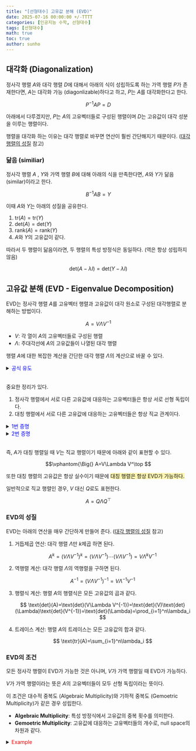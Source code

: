 ```yaml
---
title: "[선형대수] 고유값 분해 (EVD)"
date: 2025-07-16 00:00:00 +/-TTTT
categories: [인공지능 수학, 선형대수]
tags: [선형대수]
math: true
toc: true
author: sunho
---
```


## 대각화 (Diagonalization)

정사각 행렬 $A$와 대각 행렬 $D$에 대해서 아래의 식이 성립하도록 하는 가역 행렬 $P$가 존재한다면, $A$는 대각화 가능 (diagonlizable)하다고 하고, $P$는 $A$를 대각화한다고 한다. 

$$
P^{-1}AP=D
$$

아래에서 다루겠지만, $P$는 $A$의 고유벡터들로 구성된 행렬이며 $D$는 고유값이 대각 성분을 이루는 행렬이다.

행렬을 대각화 하는 이유는 대각 행렬로 바꾸면 연산이 훨씬 간단해지기 때문이다. ([대각 행렬의 성질](https://suniverse77.github.io/posts/Matrix/#%EB%8C%80%EA%B0%81-%ED%96%89%EB%A0%AC%EC%9D%98-%EC%84%B1%EC%A7%88) 참고)

### 닮음 (similiar)

정사각 행렬 $A$ , $Y$와 가역 행렬 $B$에 대해 아래의 식을 만족한다면, $A$와 $Y$가 닮음 (similar)이라고 한다.

$$
B^{-1}AB=Y
$$

이때 $A$와 $Y$는 아래의 성질을 공유한다.

1. $\text{tr}(A)=\text{tr}(Y)$
2. $\text{det}(A)=\text{det}(Y)$
3. $\text{rank}(A)=\text{rank}(Y)$
4. $A$와 $Y$의 고유값이 같다.

따라서 두 행렬이 닮음이라면, 두 행렬의 특성 방정식은 동일하다. (역은 항상 성립하지 않음)

$$
\text{det}(A-\lambda I)=\text{det}(Y-\lambda I)
$$

## 고유값 분해 (EVD - Eigenvalue Decomposition)

EVD는 정사각 행렬 $A$를 고유벡터 행렬과 고유값이 대각 원소로 구성된 대각행렬로 분해하는 방법이다.

$$
A=V\Lambda V^{-1}
$$

- $V$: 각 열이 $A$의 고유벡터들로 구성된 행렬
- $\Lambda$: 주대각선에 $A$의 고유값들이 나열된 대각 행렬

행렬 $A$에 대한 복잡한 계산을 간단한 대각 행렬 $\Lambda$의 계산으로 바꿀 수 있다.

<details>
<summary><font color='#0000FF'>공식 유도</font></summary>
<div markdown="1">

$$
A\mathbf{v}_1=\lambda_1\mathbf{v}_1~,~\cdots~,~A\mathbf{v}_n=\lambda_n\mathbf{v}_n
$$

행렬 $A$가 여러 개의 고유값과 고유벡터를 가진다면 아래와 같이 표현할 수 있다.

$$
A
\begin{bmatrix}|&|&&|\\\mathbf{v}_1&\mathbf{v}_2&\cdots&\mathbf{v}_n\\|&|&&|\end{bmatrix}=
\begin{bmatrix}|&|&&|\\\mathbf{v}_1&\mathbf{v}_2&\cdots&\mathbf{v}_n\\|&|&&|\end{bmatrix}
\begin{bmatrix}\lambda_1&0&\cdots&0\\0&\lambda_2&\cdots&0\\\vdots&\vdots&\ddots&0\\0&0&0&\lambda_n\end{bmatrix}
$$

이를 행렬로 표현하면 아래와 같다.

$$
AV=V\Lambda
$$

모든 고유벡터들이 선형 독립이라면, $V$는 역행렬이 존재하기 때문에 아래의 식이 성립한다.

$$
A=V\Lambda V^{-1}
$$

---

</div>
</details>
<br>

중요한 정리가 있다.

1. 정사각 행렬에서 서로 다른 고유값에 대응하는 고유벡터들은 항상 서로 선형 독립이다.
2. 대칭 행렬에서 서로 다른 고유값에 대응하는 고유벡터들은 항상 직교 관계이다.

<details>
<summary><font color='#0000FF'>1번 증명</font></summary>
<div markdown="1">

서로 다른 고유값 $\lambda_1$ , $\lambda_2$에 대응되는 고유벡터 $\mathbf{v}_1$ , $\mathbf{v}_2$가 선형 종속이라고 가정하자.

선형 종속이기 때문에 아래와 같이 표현할 수 있고, 고유벡터는 영벡터가 아니므로 $c\neq0$이다. 

$$
\mathbf{v}_1=c\mathbf{v}_2
$$

양변에 행렬 $A$를 곱해 정리한다.

$$
A\mathbf{v}_1=A(c\mathbf{v}_2)=c(A\mathbf{v}_1)
$$

$\mathbf{v}_1=c\mathbf{v}_2$를 대입하여 정리한다.

$$
\lambda_1\mathbf{v}_1=c(\lambda_2\mathbf{v}_2)
~\to~\lambda_1(c\mathbf{v}_2)=c(\lambda_2\mathbf{v}_2)
$$

최종적으로 아래와 같이 정리된다.

$$
c(\lambda_1-\lambda_2)\mathbf{v}_2=0
$$

위 식이 성립하기 위해서는 $c=0$ 또는 $\lambda_1=\lambda_2$ 또는 $\mathbf{v}_2=\mathbf{0}$이어야 한다.

하지만 셋 다 성립할 수 없으므로, 서로 다른 고유값에 대응되는 고유벡터는 선형 독립임을 알 수 있다.

---

</div>
</details>

<details>
<summary><font color='#0000FF'>2번 증명</font></summary>
<div markdown="1">

$$\vphantom{\Big(}
A=V\Lambda V^{-1}~~,~~A^\top=\left(V\Lambda V^{-1}\right)^\top
$$

대칭 행렬이기 때문에 $A=A^\top$이다.

$$\vphantom{\Big(}
V\Lambda V^{-1}=\left(V\Lambda V^{-1}\right)^\top
$$

위 식을 아래와 같이 전개할 수 있다.

$$\vphantom{\Big(}
V\Lambda V^{-1}=\left(V\Lambda V^{-1}\right)^\top
=V^{-\top}\Lambda^\top V^\top=\left(V^\top\right)^{-1}\Lambda V^\top
$$

위 식의 좌변과 우변이 같으려면 아래의 식이 성립해야 한다.

$$\vphantom{\Big(}
V^{-1}=V^\top
$$

따라서 $V$는 직교 행렬이다.

---

$$\vphantom{\Big(}
\lambda_1\mathbf{v}_1\cdot\mathbf{v}_2=(\lambda_1\mathbf{v}_1)^\top\mathbf{v}_2=(A\mathbf{v}_1)^\top\mathbf{v}_2=(\mathbf{v}_1^\top A^\top)\mathbf{v}_2
$$

$$\vphantom{\Big(}
=\mathbf{v}_1^\top(A\mathbf{v}_2)=\mathbf{v}_1^\top(\lambda_2\mathbf{v}_2)=\lambda_2\mathbf{v}_1^\top\mathbf{v}_2=\lambda_2\mathbf{v}_1\cdot\mathbf{v}_2
$$

$$\vphantom{\Big(}
(\lambda_1-\lambda_2)\mathbf{v}_1\cdot\mathbf{v}_2=0
$$

$\lambda_1\neq\lambda_2$이므로, $\mathbf{v}_1\cdot\mathbf{v}_2=0$이다.

---

</div>
</details>
<br>

즉, $A$가 대칭 행렬일 때 $V$는 직교 행렬이기 때문에 아래와 같이 표현할 수 있다.

$$\vphantom{\Big(}
A=V\Lambda V^\top
$$

또한 대칭 행렬의 고유값은 항상 실수이기 때문에 <span style="background-color:#fff5b1">대칭 행렬은 항상 EVD가 가능하다.</span>

일반적으로 직교 행렬인 경우, $V$ 대신 $Q$로도 표현한다.

$$
A=Q\Lambda Q^\top
$$

### EVD의 성질

EVD는 아래의 연산을 매우 간단하게 만들어 준다. ([대각 행렬의 성질](https://suniverse77.github.io/posts/Matrix/#%EB%8C%80%EA%B0%81-%ED%96%89%EB%A0%AC%EC%9D%98-%EC%84%B1%EC%A7%88) 참고)

1. 거듭제곱 연산: 대각 행렬 $\Lambda$만 $k$제곱 하면 된다.

   $$
   A^k=(V\Lambda V^{-1})^k=(V\Lambda V^{-1})\cdots(V\Lambda V^{-1})=V\Lambda^kV^{-1}
   $$

2. 역행렬 계산: 대각 행렬 $\Lambda$의 역행렬을 구하면 된다.

   $$
   A^{-1}=(V\Lambda V^{-1})^{-1}=V\Lambda^{-1}V^{-1}
   $$

3. 행렬식 계산: 행렬 $A$의 행렬식은 모든 고유값의 곱과 같다.

   $$
   \text{det}(A)=\text{det}(V\Lambda V^{-1})=\text{det}(V)\text{det}(\Lambda)\text{det}(V^{-1})=\text{det}(\Lambda)=\prod_{i=1}^n\lambda_i
   $$

4. 트레이스 계산: 행렬 $A$의 트레이스는 모든 고유값의 합과 같다.

   $$
   \text{tr}(A)=\sum_{i=1}^n\lambda_i
   $$

### EVD의 조건

모든 정사각 행렬이 EVD가 가능한 것은 아니며, $V$가 가역 행렬일 때 EVD가 가능하다.

$V$가 가역 행렬이라는 뜻은 $A$의 고유벡터들이 모두 선형 독립이라는 뜻이다.

이 조건은 대수적 중복도 (Algebraic Multiplicity)와 기하적 중복도 (Gemoetric Multiplicity)가 같은 경우 성립한다.

- **Algebraic Multiplicity**: 특성 방정식에서 고유값의 중복 횟수를 의미한다.
- **Gemoetric Multiplicity**: 고유값에 대응하는 고유벡터들의 개수로,  null space의 차원과 같다.

<details>
<summary><font color='red'>Example</font></summary>
<div markdown="1">

$$
A=\begin{bmatrix}2&1\\0&2\end{bmatrix}
$$

---

$\lambda_1=\lambda_2=2$이므로, 2개의 중복 고유값을 가진다. → Algebraic Multiplicity = 2

해당 고유값에 대응하는 고유벡터는 1개다. → Gemoetric Multiplicity = 1

Algebraic Multiplicity $\not=$ Gemoetric Multiplicity이므로, $A$는 EVD가 불가능하다.

</div>
</details>
